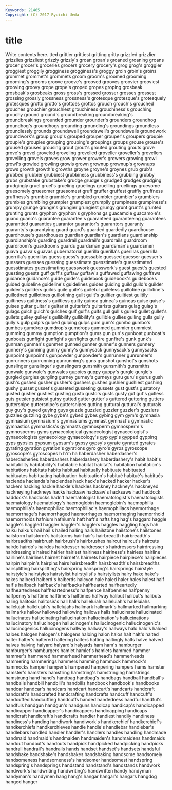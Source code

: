 ```yaml
---
Keywords: 21465 
Copyright: (C) 2017 Ryuichi Ueda
---
```


# title

Write contents here.
tted grittier grittiest gritting gritty
grizzled grizzlier grizzlies grizzliest grizzly grizzly's groan groan's groaned groaning
groans grocer grocer's groceries grocers grocery grocery's grog grog's groggier
groggiest groggily grogginess grogginess's groggy groin groin's groins grommet grommet's
grommets groom groom's groomed grooming grooming's grooms groove groove's grooved
grooves groovier grooviest grooving groovy grope grope's groped gropes groping
grosbeak grosbeak's grosbeaks gross gross's grossed grosser grosses grossest grossing
grossly grossness grossness's grotesque grotesque's grotesquely grotesques grotto grotto's grottoes
grottos grouch grouch's grouched grouches grouchier grouchiest grouchiness grouchiness's grouching
grouchy ground ground's groundbreaking groundbreaking's groundbreakings grounded grounder grounder's grounders
groundhog groundhog's groundhogs grounding grounding's groundings groundless groundlessly grounds groundswell
groundswell's groundswells groundwork groundwork's group group's grouped grouper grouper's groupers
groupie groupie's groupies grouping grouping's groupings groups grouse grouse's groused
grouses grousing grout grout's grouted grouting grouts grove grove's grovel
groveled groveling grovelled groveller groveller's grovellers grovelling grovels groves grow
grower grower's growers growing growl growl's growled growling growls grown
grownup grownup's grownups grows growth growth's growths groyne groyne's groynes
grub grub's grubbed grubbier grubbiest grubbiness grubbiness's grubbing grubby grubs
grubstake grubstake's grudge grudge's grudged grudges grudging grudgingly gruel gruel's
grueling gruelings gruelling gruellings gruesome gruesomely gruesomer gruesomest gruff gruffer
gruffest gruffly gruffness gruffness's grumble grumble's grumbled grumbler grumbler's grumblers
grumbles grumbling grumpier grumpiest grumpily grumpiness grumpiness's grumpy grunge grunge's
grungier grungiest grungy grunt grunt's grunted grunting grunts gryphon gryphon's
gryphons gs guacamole guacamole's guano guano's guarantee guarantee's guaranteed guaranteeing
guarantees guarantied guaranties guarantor guarantor's guarantors guaranty guaranty's guarantying guard
guard's guarded guardedly guardhouse guardhouse's guardhouses guardian guardian's guardians guardianship
guardianship's guarding guardrail guardrail's guardrails guardroom guardroom's guardrooms guards guardsman
guardsman's guardsmen guava guava's guavas gubernatorial guerilla guerilla's guerillas guerrilla
guerrilla's guerrillas guess guess's guessable guessed guesser guesser's guessers guesses
guessing guesstimate guesstimate's guesstimated guesstimates guesstimating guesswork guesswork's guest guest's
guested guesting guests guff guff's guffaw guffaw's guffawed guffawing guffaws
guidance guidance's guide guide's guidebook guidebook's guidebooks guided guideline guideline's
guidelines guides guiding guild guild's guilder guilder's guilders guilds guile
guile's guileful guileless guillotine guillotine's guillotined guillotines guillotining guilt guilt's
guiltier guiltiest guiltily guiltiness guiltiness's guiltless guilty guinea guinea's guineas
guise guise's guises guitar guitar's guitarist guitarist's guitarists guitars gulag
gulag's gulags gulch gulch's gulches gulf gulf's gulfs gull gull's
gulled gullet gullet's gullets gulley gulley's gullibility gullibility's gullible gullies
gulling gulls gully gully's gulp gulp's gulped gulping gulps gum
gum's gumbo gumbo's gumbos gumdrop gumdrop's gumdrops gummed gummier gummiest
gumming gummy gumption gumption's gums gun gun's gunboat gunboat's gunboats
gunfight gunfight's gunfights gunfire gunfire's gunk gunk's gunman gunman's gunmen
gunned gunner gunner's gunners gunnery gunnery's gunning gunny gunny's gunnysack
gunnysack's gunnysacks gunpoint gunpoint's gunpowder gunpowder's gunrunner gunrunner's gunrunners gunrunning
gunrunning's guns gunshot gunshot's gunshots gunslinger gunslinger's gunslingers gunsmith gunsmith's
gunsmiths gunwale gunwale's gunwales guppies guppy guppy's gurgle gurgle's gurgled
gurgles gurgling gurney gurney's gurneys guru guru's gurus gush gush's
gushed gusher gusher's gushers gushes gushier gushiest gushing gushy gusset
gusset's gusseted gusseting gussets gust gust's gustatory gusted gustier gustiest
gusting gusto gusto's gusts gusty gut gut's gutless guts gutsier
gutsiest gutsy gutted gutter gutter's guttered guttering gutters guttersnipe guttersnipe's
guttersnipes gutting guttural guttural's gutturals guy guy's guyed guying guys
guzzle guzzled guzzler guzzler's guzzlers guzzles guzzling gybe gybe's gybed
gybes gybing gym gym's gymnasia gymnasium gymnasium's gymnasiums gymnast gymnast's
gymnastic gymnastics gymnastics's gymnasts gymnosperm gymnosperm's gymnosperms gyms gynaecological gynaecologist
gynaecologist's gynaecologists gynaecology gynaecology's gyp gyp's gypped gypping gyps gypsies
gypsum gypsum's gypsy gypsy's gyrate gyrated gyrates gyrating gyration gyration's
gyrations gyro gyro's gyros gyroscope gyroscope's gyroscopes h h'm ha
haberdasher haberdasher's haberdasheries haberdashers haberdashery haberdashery's habit habit's habitability habitability's
habitable habitat habitat's habitation habitation's habitations habitats habits habitual habitually
habituate habituated habituates habituating habituation habituation's habitué habitué's habitués hacienda
hacienda's haciendas hack hack's hacked hacker hacker's hackers hacking hackle
hackle's hackles hackney hackney's hackneyed hackneying hackneys hacks hacksaw hacksaw's
hacksaws had haddock haddock's haddocks hadn't haematologist haematologist's haematologists haematology
haematology's haemoglobin haemoglobin's haemophilia haemophilia's haemophiliac haemophiliac's haemophiliacs haemorrhage haemorrhage's
haemorrhaged haemorrhages haemorrhaging haemorrhoid haemorrhoids hafnium hafnium's haft haft's hafts
hag hag's haggard haggle haggle's haggled haggler haggler's hagglers haggles
haggling hags hah haiku haiku's hail hail's hailed hailing hails
hailstone hailstone's hailstones hailstorm hailstorm's hailstorms hair hair's hairbreadth hairbreadth's
hairbreadths hairbrush hairbrush's hairbrushes haircut haircut's haircuts hairdo hairdo's hairdos
hairdresser hairdresser's hairdressers hairdressing hairdressing's haired hairier hairiest hairiness hairiness's
hairless hairline hairline's hairlines hairnet hairnet's hairnets hairpiece hairpiece's hairpieces
hairpin hairpin's hairpins hairs hairsbreadth hairsbreadth's hairsbreadths hairsplitting hairsplitting's hairspring
hairspring's hairsprings hairstyle hairstyle's hairstyles hairstylist hairstylist's hairstylists hairy hake
hake's hakes halberd halberd's halberds halcyon hale haled haler hales
halest half half's halfback halfback's halfbacks halfhearted halfheartedly halfheartedness halfheartedness's
halfpence halfpennies halfpenny halfpenny's halftime halftime's halftimes halfway halibut halibut's
halibuts haling halitosis halitosis's hall hall's halleluiah halleluiah's halleluiahs hallelujah
hallelujah's hallelujahs hallmark hallmark's hallmarked hallmarking hallmarks hallow hallowed hallowing
hallows halls hallucinate hallucinated hallucinates hallucinating hallucination hallucination's hallucinations hallucinatory
hallucinogen hallucinogen's hallucinogenic hallucinogenic's hallucinogenics hallucinogens hallway hallway's hallways halo
halo's haloed haloes halogen halogen's halogens haloing halon halos halt
halt's halted halter halter's haltered haltering halters halting haltingly halts
halve halved halves halving halyard halyard's halyards ham ham's hamburger
hamburger's hamburgers hamlet hamlet's hamlets hammed hammer hammer's hammered hammerhead
hammerhead's hammerheads hammering hammerings hammers hamming hammock hammock's hammocks hamper
hamper's hampered hampering hampers hams hamster hamster's hamsters hamstring hamstring's
hamstringing hamstrings hamstrung hand hand's handbag handbag's handbags handball handball's
handballs handbill handbill's handbills handbook handbook's handbooks handcar handcar's handcars
handcart handcart's handcarts handcraft handcraft's handcrafted handcrafting handcrafts handcuff handcuff's
handcuffed handcuffing handcuffs handed handedness handful handful's handfuls handgun handgun's
handguns handicap handicap's handicapped handicapper handicapper's handicappers handicapping handicaps handicraft
handicraft's handicrafts handier handiest handily handiness handiness's handing handiwork handiwork's
handkerchief handkerchief's handkerchiefs handkerchieves handle handle's handlebar handlebar's handlebars handled
handler handler's handlers handles handling handmade handmaid handmaid's handmaiden handmaiden's
handmaidens handmaids handout handout's handouts handpick handpicked handpicking handpicks handrail
handrail's handrails hands handset handset's handsets handsful handshake handshake's handshakes
handshaking handsome handsomely handsomeness handsomeness's handsomer handsomest handspring handspring's handsprings
handstand handstand's handstands handwork handwork's handwriting handwriting's handwritten handy handyman
handyman's handymen hang hang's hangar hangar's hangars hangdog hanged hanger
